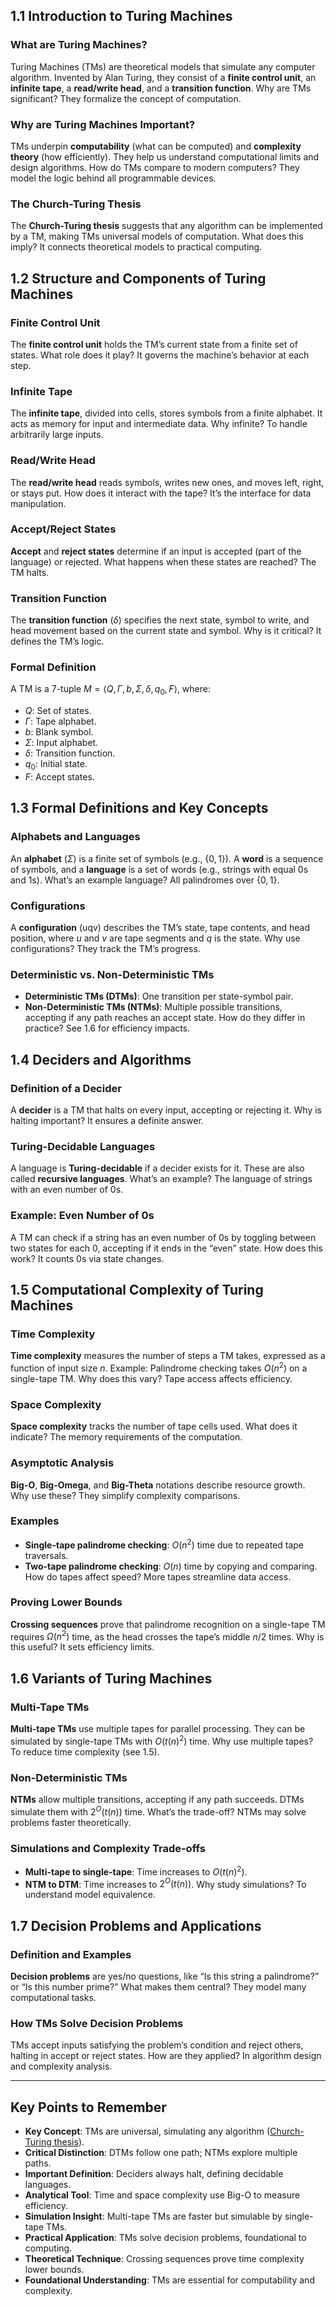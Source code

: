 ## 1.1 Introduction to Turing Machines

### What are Turing Machines?

Turing Machines (TMs) are theoretical models that simulate any computer algorithm. Invented by Alan Turing, they consist of a **finite control unit**, an **infinite tape**, a **read/write head**, and a **transition function**. Why are TMs significant? They formalize the concept of computation.

### Why are Turing Machines Important?

TMs underpin **computability** (what can be computed) and **complexity theory** (how efficiently). They help us understand computational limits and design algorithms. How do TMs compare to modern computers? They model the logic behind all programmable devices.

### The Church-Turing Thesis

The **Church-Turing thesis** suggests that any algorithm can be implemented by a TM, making TMs universal models of computation. What does this imply? It connects theoretical models to practical computing.

## 1.2 Structure and Components of Turing Machines

### Finite Control Unit

The **finite control unit** holds the TM’s current state from a finite set of states. What role does it play? It governs the machine’s behavior at each step.

### Infinite Tape

The **infinite tape**, divided into cells, stores symbols from a finite alphabet. It acts as memory for input and intermediate data. Why infinite? To handle arbitrarily large inputs.

### Read/Write Head

The **read/write head** reads symbols, writes new ones, and moves left, right, or stays put. How does it interact with the tape? It’s the interface for data manipulation.

### Accept/Reject States

**Accept** and **reject states** determine if an input is accepted (part of the language) or rejected. What happens when these states are reached? The TM halts.

### Transition Function

The **transition function** ($\delta$) specifies the next state, symbol to write, and head movement based on the current state and symbol. Why is it critical? It defines the TM’s logic.

### Formal Definition

A TM is a 7-tuple $M = \langle Q, \Gamma, b, \Sigma, \delta, q_0, F \rangle$, where:

- $Q$: Set of states.
- $\Gamma$: Tape alphabet.
- $b$: Blank symbol.
- $\Sigma$: Input alphabet.
- $\delta$: Transition function.
- $q_0$: Initial state.
- $F$: Accept states.

## 1.3 Formal Definitions and Key Concepts

### Alphabets and Languages

An **alphabet** ($\Sigma$) is a finite set of symbols (e.g., $\{0, 1\}$). A **word** is a sequence of symbols, and a **language** is a set of words (e.g., strings with equal 0s and 1s). What’s an example language? All palindromes over $\{0, 1\}$.

### Configurations

A **configuration** (uqv) describes the TM’s state, tape contents, and head position, where $u$ and $v$ are tape segments and $q$ is the state. Why use configurations? They track the TM’s progress.

### Deterministic vs. Non-Deterministic TMs

- **Deterministic TMs (DTMs)**: One transition per state-symbol pair.
- **Non-Deterministic TMs (NTMs)**: Multiple possible transitions, accepting if any path reaches an accept state. How do they differ in practice? See 1.6 for efficiency impacts.

## 1.4 Deciders and Algorithms

### Definition of a Decider

A **decider** is a TM that halts on every input, accepting or rejecting it. Why is halting important? It ensures a definite answer.

### Turing-Decidable Languages

A language is **Turing-decidable** if a decider exists for it. These are also called **recursive languages**. What’s an example? The language of strings with an even number of 0s.

### Example: Even Number of 0s

A TM can check if a string has an even number of 0s by toggling between two states for each 0, accepting if it ends in the “even” state. How does this work? It counts 0s via state changes.

## 1.5 Computational Complexity of Turing Machines

### Time Complexity

**Time complexity** measures the number of steps a TM takes, expressed as a function of input size $n$. Example: Palindrome checking takes $O(n^2)$ on a single-tape TM. Why does this vary? Tape access affects efficiency.

### Space Complexity

**Space complexity** tracks the number of tape cells used. What does it indicate? The memory requirements of the computation.

### Asymptotic Analysis

**Big-O**, **Big-Omega**, and **Big-Theta** notations describe resource growth. Why use these? They simplify complexity comparisons.

### Examples

- **Single-tape palindrome checking**: $O(n^2)$ time due to repeated tape traversals.
- **Two-tape palindrome checking**: $O(n)$ time by copying and comparing. How do tapes affect speed? More tapes streamline data access.

### Proving Lower Bounds

**Crossing sequences** prove that palindrome recognition on a single-tape TM requires $\Omega(n^2)$ time, as the head crosses the tape’s middle $n/2$ times. Why is this useful? It sets efficiency limits.

## 1.6 Variants of Turing Machines

### Multi-Tape TMs

**Multi-tape TMs** use multiple tapes for parallel processing. They can be simulated by single-tape TMs with $O(t(n)^2)$ time. Why use multiple tapes? To reduce time complexity (see 1.5).

### Non-Deterministic TMs

**NTMs** allow multiple transitions, accepting if any path succeeds. DTMs simulate them with $2^O(t(n))$ time. What’s the trade-off? NTMs may solve problems faster theoretically.

### Simulations and Complexity Trade-offs

- **Multi-tape to single-tape**: Time increases to $O(t(n)^2)$.
- **NTM to DTM**: Time increases to $2^O(t(n))$. Why study simulations? To understand model equivalence.

## 1.7 Decision Problems and Applications

### Definition and Examples

**Decision problems** are yes/no questions, like “Is this string a palindrome?” or “Is this number prime?” What makes them central? They model many computational tasks.

### How TMs Solve Decision Problems

TMs accept inputs satisfying the problem’s condition and reject others, halting in accept or reject states. How are they applied? In algorithm design and complexity analysis.

---

## Key Points to Remember

- **Key Concept**: TMs are universal, simulating any algorithm ([Church-Turing thesis](https://en.wikipedia.org/wiki/Church–Turing_thesis)).
- **Critical Distinction**: DTMs follow one path; NTMs explore multiple paths.
- **Important Definition**: Deciders always halt, defining decidable languages.
- **Analytical Tool**: Time and space complexity use Big-O to measure efficiency.
- **Simulation Insight**: Multi-tape TMs are faster but simulable by single-tape TMs.
- **Practical Application**: TMs solve decision problems, foundational to computing.
- **Theoretical Technique**: Crossing sequences prove time complexity lower bounds.
- **Foundational Understanding**: TMs are essential for computability and complexity.
